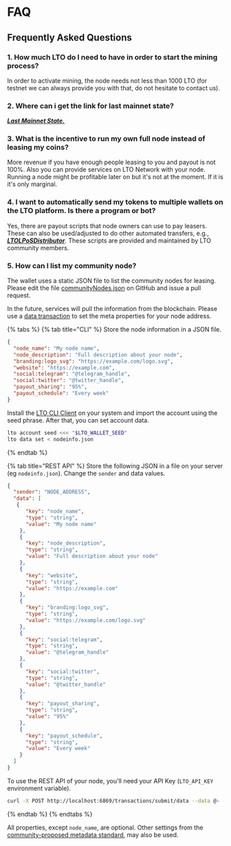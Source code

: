 # FAQ

## Frequently Asked Questions

### 1. How much LTO do I need to have in order to start the mining process?

In order to activate mining, the node needs not less than 1000 LTO (for testnet we can always provide you with that, do not hesitate to contact us).

### 2. Where can i get the link for last mainnet state?

[_**Last Mainnet State.**_](https://nodes.lto.network)

### 3. What is the incentive to run my own full node instead of leasing my coins?

More revenue if you have enough people leasing to you and payout is not 100%. Also you can provide services on LTO Network with your node. Running a node might be profitable later on but it's not at the moment. If it is it's only marginal.

### 4. I want to automatically send my tokens to multiple wallets on the LTO platform. Is there a program or bot?

Yes, there are payout scripts that node owners can use to pay leasers. These can also be used/adjusted to do other automated transfers, e.g., [_**LTOLPoSDistributor**_](https://github.com/jayjaynl/LTO\_LPoSDistributor). These scripts are provided and maintained by LTO community members.

### **5. How can I list my community node?**

The wallet uses a static JSON file to list the community nodes for leasing. Please edit the file [communityNodes.json](https://github.com/ltonetwork/lto-wallet/blob/master/src/communityNodes.json) on GitHub and issue a pull request.

In the future, services will pull the information from the blockchain. Please use a [data transaction](../../protocol/public/transactions/data.md) to set the meta properties for your node address.

{% tabs %}
{% tab title="CLI" %}
Store the node information in a JSON file.

```json
{
  "node_name": "My node name",
  "node_description": "Full description about your node",
  "branding:logo_svg": "https://example.com/logo.svg",
  "website": "https://example.com",
  "social:telegram": "@telegram_handle",
  "social:twitter": "@twitter_handle",
  "payout_sharing": "95%",
  "payout_schedule": "Every week"
}
```



Install the [LTO CLI Client](../../wallets/wallets/cli-client.md) on your system and import the account using the seed phrase. After that, you can set account data.

```bash
lto account seed <<< "$LTO_WALLET_SEED"
lto data set < nodeinfo.json
```
{% endtab %}

{% tab title="REST API" %}
Store the following JSON in a file on your server (eg `nodeinfo.json`). Change the `sender` and data values.

```json
{
  "sender": "NODE_ADDRESS",
  "data": [
   {
      "key": "node_name",
      "type": "string",
      "value": "My node name"
    },
    {
      "key": "node_description",
      "type": "string",
      "value": "Full description about your node"
    },
    {
      "key": "website",
      "type": "string",
      "value": "https://example.com"
    },
    {
      "key": "branding:logo_svg",
      "type": "string",
      "value": "https://example.com/logo.svg"
    },
    {
      "key": "social:telegram",
      "type": "string",
      "value": "@telegram_handle"
    },
    {
      "key": "social:twitter",
      "type": "string",
      "value": "@twitter_handle"
    },
    {
      "key": "payout_sharing",
      "type": "string",
      "value": "95%"
    },    
    {
      "key": "payout_schedule",
      "type": "string",
      "value": "Every week"
    }
  ]
}
```

To use the REST API of your node, you'll need your API Key (`LTO_API_KEY` environment variable).

```bash
curl -X POST http://localhost:6869/transactions/submit/data --data @- -H "Authorization: bearer API_KEY" < nodeinfo.json
```
{% endtab %}
{% endtabs %}

All properties, except `node_name`, are optional. Other settings from the [community-proposed metadata standard](https://github.com/sbrekelmans/generator-info-standard), may also be used.
